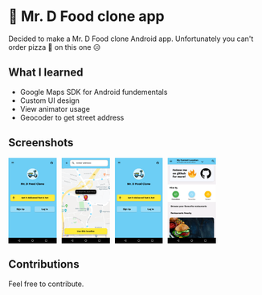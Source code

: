 # :hamburger: Mr. D Food clone app
Decided to make a Mr. D Food clone Android app. Unfortunately you can't order pizza :pizza: on this one :disappointed_relieved:

## What I learned
* Google Maps SDK for Android fundementals
* Custom UI design
* View animator usage
* Geocoder to get street address

## Screenshots
<div style="display:flex;" >
<img  src="art/sc1.png" width="19%" >
<img style="margin-left:10px;" src="art/sc2.png" width="19%" >
<img style="margin-left:10px;" src="art/sc1.png" width="19%" >
<img style="margin-left:10px;" src="art/sc3.png" width="19%" >
</div>

## Contributions
Feel free to contribute.
